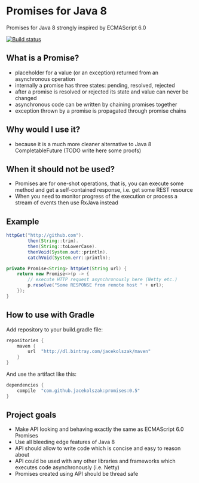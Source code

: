 # Promises for Java 8
Promises for Java 8 strongly inspired by ECMAScript 6.0

[![Build status](https://travis-ci.org/jacekolszak/promises.svg?branch=master)](https://travis-ci.org/jacekolszak/promises)

## What is a Promise?
* placeholder for a value (or an exception) returned from an asynchronous operation
* internally a promise has three states: pending, resolved, rejected
* after a promise is resolved or rejected its state and value can never be changed
* asynchronous code can be written by chaining promises together
* exception thrown by a promise is propagated through promise chains

## Why would I use it?
* because it is a much more cleaner alternative to Java 8 CompletableFuture (TODO write here some proofs)

## When it should not be used?
* Promises are for one-shot operations, that is, you can execute some method and get a self-contained response, i.e. get some REST resource
* When you need to monitor progress of the execution or process a stream of events then use RxJava instead

## Example

```java
httpGet("http://github.com").
        then(String::trim).
        then(String::toLowerCase).
        thenVoid(System.out::println).
        catchVoid(System.err::println);

private Promise<String> httpGet(String url) {
    return new Promise<>(p -> {
        // execute HTTP request asynchronously here (Netty etc.)
        p.resolve("Some RESPONSE from remote host " + url);
    });
}
```

## How to use with Gradle

Add repository to your build.gradle file:

```groovy
repositories {
    maven {
        url  "http://dl.bintray.com/jacekolszak/maven" 
    }    
}
```

And use the artifact like this:

```groovy
dependencies {
    compile  "com.github.jacekolszak:promises:0.5"
}
```

## Project goals
* Make API looking and behaving exactly the same as ECMAScript 6.0 Promises
* Use all bleeding edge features of Java 8
* API should allow to write code which is concise and easy to reason about 
* API could be used with any other libraries and frameworks which executes code asynchronously (i.e. Netty)
* Promises created using API should be thread safe
